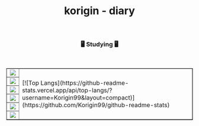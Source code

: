 <div align=center>
  
# korigin - diary

### 

<br>

### 🖥️ Studying 🖥️
<br>
  
<table border=none>
  <tr>
    <td><img src="https://img.shields.io/badge/Python-3766AB?style=flat-square&logo=Python&logoColor=white"/></th>
    <td rowspan=6>[![Top Langs](https://github-readme-stats.vercel.app/api/top-langs/?username=Korigin99&layout=compact)](https://github.com/Korigin99/github-readme-stats)</td>
  </tr>
  <tr>
    <td><img src="https://img.shields.io/badge/C-A8B9CC?style=flat-square&logo=C&logoColor=white"/></td>
  </tr>
  <tr>
    <td><img src="https://img.shields.io/badge/HTML5-E34F26?style=flat-square&logo=html5&logoColor=white"/></td>
  </tr>
  <tr>
    <td><img src="https://img.shields.io/badge/css-1572B6?style=flat-square&logo=css3&logoColor=white"/></td>
  </tr>
  <tr>
    <td><img src="https://img.shields.io/badge/JavaScript-7DF1E?style=flat-square&logo=JavaScript&logoColor=white"/></td>
  </tr>
  <tr>
    <td><img src="https://img.shields.io/badge/JAVA-7DF1E?style=flat-square&logo=JAVA&logoColor=white"/></td>
  </tr>
</table>

  
  
</div>
